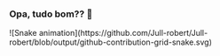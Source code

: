 ### Opa, tudo bom?? 👋
<div>
 ![Snake animation](https://github.com/Jull-robert/Jull-robert/blob/output/github-contribution-grid-snake.svg)
</div>
